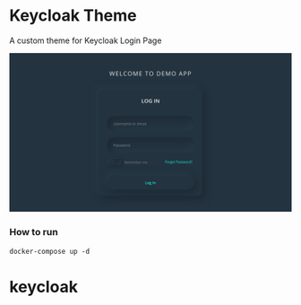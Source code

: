 # Keycloak Theme

A custom theme for Keycloak Login Page

![theme](./screenshot.png?raw=true "Demo Theme")

### How to run

```shell script
docker-compose up -d
```
# keycloak
